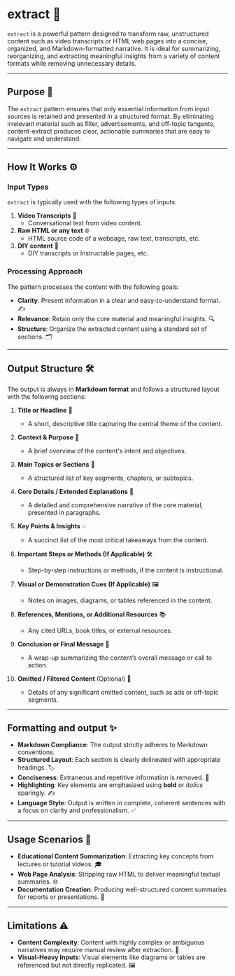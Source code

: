 # extract 🌟

`extract` is a powerful pattern designed to transform raw, unstructured content such as video transcripts or HTML web pages into a concise, organized, and Markdown-formatted narrative. It is ideal for summarizing, reorganizing, and extracting meaningful insights from a variety of content formats while removing unnecessary details.

---

## Purpose 🎯

The `extract` pattern ensures that only essential information from input sources is retained and presented in a structured format. By eliminating irrelevant material such as filler, advertisements, and off-topic tangents, content-extract produces clear, actionable summaries that are easy to navigate and understand.

---

## How It Works ⚙️

### **Input Types**
`extract` is typically used with the following types of inputs:
1. **Video Transcripts** 📝  
   - Conversational text from video content.
2. **Raw HTML or any text** 🌐  
   - HTML source code of a webpage, raw text, transcripts, etc.
3. **DIY content** 🔧
   - DIY transcripts or Instructable pages, etc.

### **Processing Approach**
The pattern processes the content with the following goals:
- **Clarity**: Present information in a clear and easy-to-understand format. ✍️
- **Relevance**: Retain only the core material and meaningful insights. 🔍
- **Structure**: Organize the extracted content using a standard set of sections. 🗂️

---

## Output Structure 🛠️

The output is always in **Markdown format** and follows a structured layout with the following sections:

1. **Title or Headline** 📰  
   - A short, descriptive title capturing the central theme of the content.

2. **Context & Purpose** 🎯  
   - A brief overview of the content's intent and objectives.

3. **Main Topics or Sections** 📑  
   - A structured list of key segments, chapters, or subtopics.

4. **Core Details / Extended Explanations** 🧠  
   - A detailed and comprehensive narrative of the core material, presented in paragraphs.

5. **Key Points & Insights** 💡  
   - A succinct list of the most critical takeaways from the content.

6. **Important Steps or Methods (If Applicable)** 🛠️  
   - Step-by-step instructions or methods, if the content is instructional.

7. **Visual or Demonstration Cues (If Applicable)** 🖼️  
   - Notes on images, diagrams, or tables referenced in the content.

8. **References, Mentions, or Additional Resources** 📚  
   - Any cited URLs, book titles, or external resources.

9. **Conclusion or Final Message** 🔔  
   - A wrap-up summarizing the content’s overall message or call to action.

10. **Omitted / Filtered Content** (Optional) 🚫  
    - Details of any significant omitted content, such as ads or off-topic segments.

---

## Formatting and output ✨

- **Markdown Compliance**: The output strictly adheres to Markdown conventions.
- **Structured Layout**: Each section is clearly delineated with appropriate headings. 🏷️
- **Conciseness**: Extraneous and repetitive information is removed. 🧹
- **Highlighting**: Key elements are emphasized using **bold** or *italics* sparingly. ✍️
- **Language Style**: Output is written in complete, coherent sentences with a focus on clarity and professionalism. ✅

---

## Usage Scenarios 💼

- **Educational Content Summarization**: Extracting key concepts from lectures or tutorial videos. 🎓
- **Web Page Analysis**: Stripping raw HTML to deliver meaningful textual summaries. 🌐
- **Documentation Creation**: Producing well-structured content summaries for reports or presentations. 📑

---

## Limitations ⚠️

- **Content Complexity**: Content with highly complex or ambiguous narratives may require manual review after extraction. 🔄
- **Visual-Heavy Inputs**: Visual elements like diagrams or tables are referenced but not directly replicated. 🖼️
